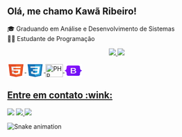 ## Olá, me chamo Kawã Ribeiro!
🎓 Graduando em Análise e Desenvolvimento de Sistemas <br>
👨‍💻 Estudante de Programação


<div align="center">
  <a href="https://github.com/Kawa-github">
  <img height="180em" src="https://github-readme-stats.vercel.app/api?username=Kawa-github&show_icons=true&theme=algolia&include_all_commits=true&count_private=true"/>
  <img height="180em" src="https://github-readme-stats.vercel.app/api/top-langs/?username=Kawa-github&layout=compact&langs_count=7&theme=algolia "/>
</div>
<div style="display: inline_block"><br>
  <img align="center" height="30" width="40" src="https://raw.githubusercontent.com/devicons/devicon/master/icons/html5/html5-original.svg" title="HTML">
  <img align="center" height="30" width="40" src="https://raw.githubusercontent.com/devicons/devicon/master/icons/css3/css3-original.svg" title="CSS">
  <img align="center" height="30" width="40" src="https://cdn.jsdelivr.net/gh/devicons/devicon/icons/php/php-original.svg" title="PHP"/>
  <img align="center" height="30" width="40" src="https://github.com/devicons/devicon/blob/master/icons/bootstrap/bootstrap-original.svg" title="Bootstrap">
  
<!--   <img align="right" alt="Rafa-pic" height="150" style="border-radius:50px;" src="https://media.discordapp.net/attachments/639956127056134178/890373478988013628/Publicacoes_Instagram_1_1.png?width=676&height=676"> -->
</div>
  
  ##
 
<div>
  <h2>Entre em contato :wink:</h2>
  
  <a href = "mailto:kawa.rfaragao@gmail.com"><img src="https://img.shields.io/badge/Gmail-D14836?style=for-the-badge&logo=gmail&logoColor=white" target="_blank"></a>
  <a href="https://www.linkedin.com/in/kaw%C3%A3-ribeiro/" target="_blank">
    <img src="https://img.shields.io/badge/-LinkedIn-%230077B5?style=for-the-badge&logo=linkedin&logoColor=white">
  </a> 
 <a href="https://instagram.com/kawaribeiro1" target="_blank">
   <img src="https://img.shields.io/badge/-Instagram-%23E4405F?style=for-the-badge&logo=instagram&logoColor=white">
 </a>
  
<!--![Snake animation](https://github.com/Kawa-github/Kawa-github/blob/output/github-contribution-grid-snake.svg) -->
  ![Snake animation](https://github.com/Kawa-github/Kawa-github/blob/output/github-contribution-grid-snake.svg)
 
</div>
